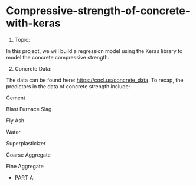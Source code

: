 # Compressive-strength-of-concrete-with-keras

1. Topic:

In this project, we will build a regression model using the Keras library to model the concrete compressive strength.

2. Concrete Data:

The data can be found here: https://cocl.us/concrete_data. To recap, the predictors in the data of concrete strength include:

Cement

Blast Furnace Slag

Fly Ash

Water

Superplasticizer

Coarse Aggregate

Fine Aggregate

* PART A:

